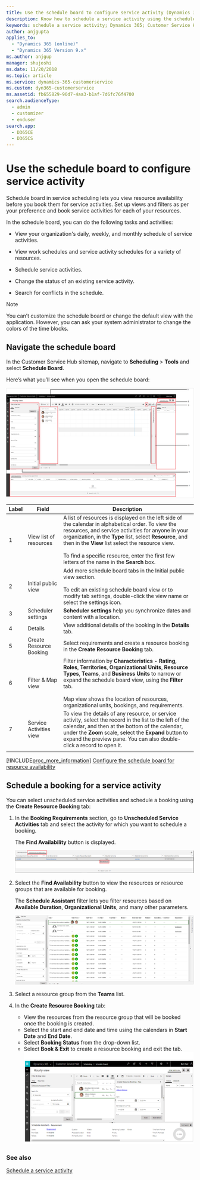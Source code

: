 ```yaml
---
title: Use the schedule board to configure service activity (Dynamics 365 for Customer Service) | MicrosoftDocs
description: Know how to schedule a service activity using the schedule board in Dynamics 365 for Customer Service
keywords: schedule a service activity; Dynamics 365; Customer Service Hub; Schedule board
author: anjgupta
applies_to: 
  - "Dynamics 365 (online)"
  - "Dynamics 365 Version 9.x"
ms.author: anjgup
manager: shujoshi
ms.date: 11/20/2018
ms.topic: article
ms.service: dynamics-365-customerservice
ms.custom: dyn365-customerservice
ms.assetid: fb655829-90d7-4aa3-b1af-7d6fc76f4700
search.audienceType: 
  - admin
  - customizer
  - enduser
search.app: 
  - D365CE
  - D365CS
---
```


# Use the schedule board to configure service activity

Schedule board in service scheduling lets you view resource availability before you book them for service activities. Set up views and filters as per your preference and book service activities for each of your resources.

In the schedule board, you can do the following tasks and activities:  
  
- View your organization's daily, weekly, and monthly schedule of service activities.  
  
- View work schedules and service activity schedules for a variety of resources.  
  
- Schedule service activities.  
  
- Change the status of an existing service activity.  
  
- Search for conflicts in the schedule.  
  
> [!NOTE]
> You can’t customize the schedule board or change the default view with the application. However, you can ask your system administrator to change the colors of the time blocks.  
 
## Navigate the schedule board
In the Customer Service Hub sitemap, navigate to **Scheduling** > **Tools** and select **Schedule Board**.

Here’s what you’ll see when you open the schedule board:

![schedule-board](media/schedule-board.png)


|Label  |Field  |Description  |
|---------|---------|---------|
|1    |    View list of resources     |  A list of resources is displayed on the left side of the calendar in alphabetical order. To view the resources, and service activities for anyone in your organization, in the **Type** list, select **Resource**, and then in the **View** list select the resource view.  </br> </br>  To find a specific resource, enter the first few letters of the name in the **Search** box.       |
|2    |   Initial public view      |    Add more schedule board tabs in the Initial public view section. </br></br> To edit an existing schedule board view or to modify tab settings, double-click the view name or select the settings icon.       |
|3    |  Scheduler settings       |   **Scheduler settings** help you synchronize dates and content with a location.    |
|4  |     Details    |     View additional details of the booking in the **Details** tab.    |
|5     | Create Resource Booking     |   Select requirements and create a resource booking in the **Create Resource Booking** tab.     |
|6     |     Filter & Map view    |   Filter information by **Characteristics - Rating, Roles**, **Territories**, **Organizational Units**, **Resource Types**, **Teams**, and **Business Units** to narrow or expand the schedule board view, using the **Filter** tab. </br> </br> Map view shows the location of resources, organizational units, bookings, and requirements.       |
|7     |   Service Activities view      |    To view the details of any resource, or service activity, select the record in the list to the left of the calendar, and then at the bottom of the calendar, under the **Zoom** scale, select the **Expand** button to expand the preview pane. You can also double-click a record to open it.  |
| |         |         |

[!INCLUDE[proc_more_information](../includes/proc-more-information.md)] [Configure the schedule board for resource availability](../field-service/configure-schedule-board.md)

## Schedule a booking for a service activity

You can select unscheduled service activities and schedule a booking using the **Create Resource Booking** tab:

1. In the **Booking Requirements** section, go to **Unscheduled Service Activities** tab and select the activity for which you want to schedule a booking.

   The **Find Availability** button is displayed. 

     ![find-availability](media/find-availability.png)
 
2. Select the **Find Availability** button to view the resources or resource groups that are available for booking.

   The **Schedule Assistant** filter lets you filter resources based on **Available Duration**, **Organizational Units**, and many other parameters.

   ![select-resources](media/select-resources.png)

3. Select a resource group from the **Teams** list.
4. In the **Create Resource Booking** tab: 

   - View the resources from the resource group that will be booked once the booking is created.
   - Select the start and end date and time using the calendars in **Start Date** and **End Date**.
   - Select **Booking Status** from the drop-down list.
   - Select **Book & Exit** to create a resource booking and exit the tab.
     ![booking-from schedule-board](media/sb-booking.png)

### See also

[Schedule a service activity](schedule-service-activity-csh.md)
